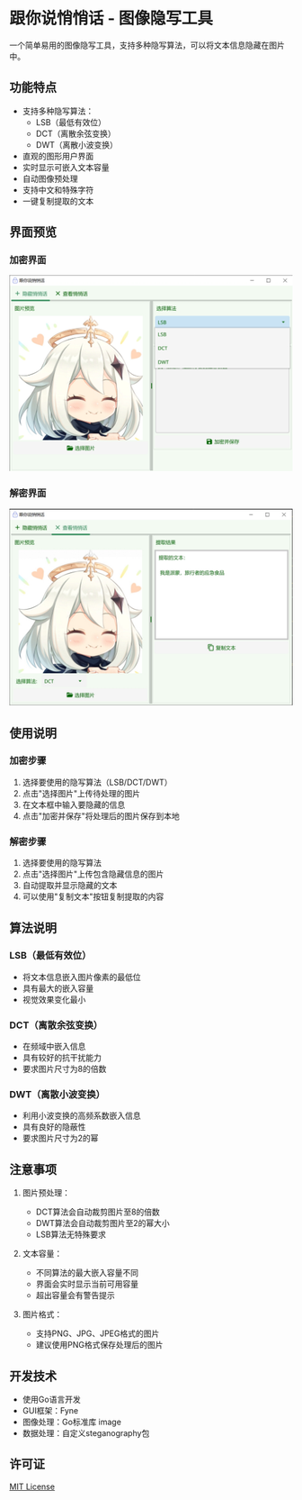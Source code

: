 # 跟你说悄悄话 - 图像隐写工具

一个简单易用的图像隐写工具，支持多种隐写算法，可以将文本信息隐藏在图片中。

## 功能特点

- 支持多种隐写算法：
  - LSB（最低有效位）
  - DCT（离散余弦变换）
  - DWT（离散小波变换）
- 直观的图形用户界面
- 实时显示可嵌入文本容量
- 自动图像预处理
- 支持中文和特殊字符
- 一键复制提取的文本

## 界面预览

### 加密界面
![加密界面](images/encrypt.png)

### 解密界面
![解密界面](images/decrypt.png)

## 使用说明

### 加密步骤
1. 选择要使用的隐写算法（LSB/DCT/DWT）
2. 点击"选择图片"上传待处理的图片
3. 在文本框中输入要隐藏的信息
4. 点击"加密并保存"将处理后的图片保存到本地

### 解密步骤
1. 选择要使用的隐写算法
2. 点击"选择图片"上传包含隐藏信息的图片
3. 自动提取并显示隐藏的文本
4. 可以使用"复制文本"按钮复制提取的内容

## 算法说明

### LSB（最低有效位）
- 将文本信息嵌入图片像素的最低位
- 具有最大的嵌入容量
- 视觉效果变化最小

### DCT（离散余弦变换）
- 在频域中嵌入信息
- 具有较好的抗干扰能力
- 要求图片尺寸为8的倍数

### DWT（离散小波变换）
- 利用小波变换的高频系数嵌入信息
- 具有良好的隐蔽性
- 要求图片尺寸为2的幂

## 注意事项

1. 图片预处理：
   - DCT算法会自动裁剪图片至8的倍数
   - DWT算法会自动裁剪图片至2的幂大小
   - LSB算法无特殊要求

2. 文本容量：
   - 不同算法的最大嵌入容量不同
   - 界面会实时显示当前可用容量
   - 超出容量会有警告提示

3. 图片格式：
   - 支持PNG、JPG、JPEG格式的图片
   - 建议使用PNG格式保存处理后的图片

## 开发技术

- 使用Go语言开发
- GUI框架：Fyne
- 图像处理：Go标准库 image
- 数据处理：自定义steganography包

## 许可证

[MIT License](LICENSE)